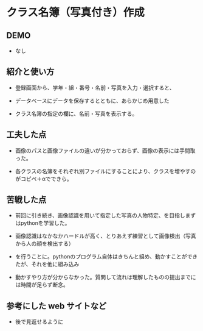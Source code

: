 # クラス名簿（写真付き）作成

## DEMO

  - なし

## 紹介と使い方

  - 登録画面から、学年・組・番号・名前・写真を入力・選択すると、

  - データベースにデータを保存するとともに、あらかじめ用意した

  - クラス名簿の指定の欄に、名前・写真を表示する。

## 工夫した点

  - 画像のパスと画像ファイルの違いが分かっておらず、画像の表示には手間取った。

  - 各クラスの名簿をそれぞれ別ファイルにすることにより、クラスを増やすのがコピペ＋αでできら。

## 苦戦した点

  - 前回に引き続き、画像認識を用いて指定した写真の人物特定、を目指しまずはpythonを学習した。

  - 画像認識はなかなかハードルが高く、とりあえず練習として画像検出（写真から人の顔を検出する）

  - を行うことに。pythonのプログラム自体はきちんと組め、動かすことができたが、それを他に組み込み

  - 動かすやり方が分からなかった。質問して流れは理解したものの提出までには時間が足らず断念。

## 参考にした web サイトなど

  - 後で見返せるように